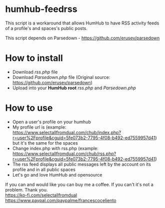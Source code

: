 # humhub-feedrss
This script is a workaround that allows HumHub to have RSS activity feeds of a profile's and spaces's public posts.

This script depends on Parsedown - https://github.com/erusev/parsedown
# How to install
- Download *rss.php* file
- Download *Parsedown.php* file (Original source: https://github.com/erusev/parsedown)
- Upload into your **HumHub root** *rss.php* and *Parsedown.php*

# How to use
- Open a user's profile on your humhub
- My profile url is (example: https://www.selectallfromdual.com/chub/index.php?r=user%2Fprofile&cguid=5fe073b2-7795-4f08-b492-ed7559957d41) but it's the same for the spaces
- Change index.php with rss.php (example: https://www.selectallfromdual.com/chub/rss.php?r=user%2Fprofile&cguid=5fe073b2-7795-4f08-b492-ed7559957d41)
- The rss feed displays all public messages left by the account on its profile and in all public spaces
- Let's go and love HumHub and opensource

If you can and would like you can buy me a coffee. If you can't it's not a problem. Thank you.  
https://ko-fi.com/selectallfromdual  
https://www.paypal.com/paypalme/francescoceliento
